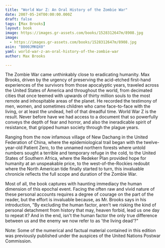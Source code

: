```yaml
---
title: "World War Z: An Oral History of the Zombie War"
date: 2007-05-24T00:00:00.000Z
draft: false
tags: [Max Brooks]
layout: book
image: https://images.gr-assets.com/books/1528312647m/8908.jpg
image: 
  - https://images.gr-assets.com/books/1528312647m/8908.jpg
asin: "B000JMKQX0"
yaml: world-war-z-an-oral-history-of-the-zombie-war
author: Max Brooks

---
```


The Zombie War came unthinkably close to eradicating humanity. Max Brooks, driven by the urgency of preserving the acid-etched first-hand experiences of the survivors from those apocalyptic years, traveled across the United States of America and throughout the world, from decimated cities that once teemed with upwards of thirty million souls to the most remote and inhospitable areas of the planet. He recorded the testimony of men, women, and sometimes children who came face-to-face with the living, or at least the undead, hell of that dreadful time. World War Z is the result. Never before have we had access to a document that so powerfully conveys the depth of fear and horror, and also the ineradicable spirit of resistance, that gripped human society through the plague years.  
  
Ranging from the now infamous village of New Dachang in the United Federation of China, where the epidemiological trail began with the twelve-year-old Patient Zero, to the unnamed northern forests where untold numbers sought a terrible and temporary refuge in the cold, to the United States of Southern Africa, where the Redeker Plan provided hope for humanity at an unspeakable price, to the west-of-the-Rockies redoubt where the North American tide finally started to turn, this invaluable chronicle reflects the full scope and duration of the Zombie War.  
  
Most of all, the book captures with haunting immediacy the human dimension of this epochal event. Facing the often raw and vivid nature of these personal accounts requires a degree of courage on the part of the reader, but the effort is invaluable because, as Mr. Brooks says in his introduction, "By excluding the human factor, aren't we risking the kind of personal detachment from history that may, heaven forbid, lead us one day to repeat it? And in the end, isn't the human factor the only true difference between us and the enemy we now refer to as 'the living dead'?"  
  
Note: Some of the numerical and factual material contained in this edition was previously published under the auspices of the United Nations Postwar Commission.
